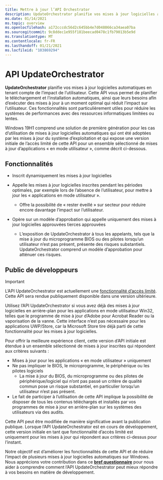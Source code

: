 ```yaml
---
title: Mettre à jour l’API Orchestrator
description: UpdateOrchestrator planifie vos mises à jour logicielles automatiques en tenant compte de l’impact de l’utilisateur.
ms.date: 01/14/2021
ms.topic: overview
ms.openlocfilehash: a172cccdc56d2c645bb4e7d048066ca34aea07ba
ms.sourcegitcommit: 9c8ddec1e955f181beecad0478c1fb79013b5e9d
ms.translationtype: MT
ms.contentlocale: fr-FR
ms.lasthandoff: 01/21/2021
ms.locfileid: "103869294"
---
```

# <a name="updateorchestrator-api"></a>API UpdateOrchestrator

**UpdateOrchestrator** planifie vos mises à jour logicielles automatiques en tenant compte de l’impact de l’utilisateur. Cette API vous permet de planifier le téléchargement et l’installation automatiques, ainsi que leurs besoins afin d’exécuter des mises à jour à un moment optimal qui réduit l’impact sur l’utilisateur. Ces fonctionnalités sont particulièrement utiles pour réduire les systèmes de performances avec des ressources informatiques limitées ou lentes.

Windows 19H1 comprend une solution de première génération pour les cas d’utilisation de mises à jour logicielles automatiques qui ont été adoptées par les mises à jour du système d’exploitation et qui expose une version initiale de l’accès limité de cette API pour un ensemble sélectionné de mises à jour d’applications « en mode utilisateur », comme décrit ci-dessous.

## <a name="features"></a>Fonctionnalités

- Inscrit dynamiquement les mises à jour logicielles
 
- Appelle les mises à jour logicielles inscrites pendant les périodes optimales, par exemple lors de l’absence de l’utilisateur, pour mettre à jour les « applications en mode utilisateur ».
    - Offre la possibilité de « rester éveillé » sur secteur pour réduire encore davantage l’impact sur l’utilisateur.

- Opère sur un modèle d’approbation qui appelle uniquement des mises à jour logicielles approuvées tierces approuvées
    - L’exposition de UpdateOrchestrator à tous les appelants, tels que la mise à jour du microprogramme BIOS ou des pilotes lorsqu’un utilisateur n’est pas présent, présente des risques substantiels.  UpdateOrchestrator comprend un modèle d’approbation pour atténuer ces risques.

## <a name="developer-audience"></a>Public de développeurs

> [!IMPORTANT]
> L’API UpdateOrchestrator est actuellement une [fonctionnalité d’accès limité](/uwp/api/windows.applicationmodel.limitedaccessfeatures). Cette API sera rendue publiquement disponible dans une version ultérieure.

Utilisez l’API UpdateOrchestrator si vous avez déjà des mises à jour logicielles en arrière-plan pour les applications en mode utilisateur Win32, telles que le programme de mise à jour d’Adobe pour Acrobat Reader ou la vaporisation de la vanne. Cette interface n’est pas nécessaire pour les applications UWP/Store, car la Microsoft Store tire déjà parti de cette fonctionnalité pour les mises à jour logicielles.

Pour offrir la meilleure expérience client, cette version d’API initiale est étendue à un ensemble sélectionné de mises à jour inscrites qui répondent aux critères suivants :

- Mises à jour pour les applications « en mode utilisateur » uniquement
- Ne pas impliquer le BIOS, le microprogramme, le périphérique ou les pilotes logiciels
    - La mise à jour du BIOS, du microprogramme ou des pilotes de périphérique/logiciel qui n’ont pas passé un critère de qualité commun pose un risque substantiel, en particulier lorsqu’un utilisateur n’est pas présent. 
- Le fait de participer à l’utilisation de cette API implique la possibilité de disposer de tous les contenus téléchargés et installés par vos programmes de mise à jour en arrière-plan sur les systèmes des utilisateurs via des audits. 

Cette API peut être modifiée de manière significative avant la publication publique.   Lorsque l’API UpdateOrchestrator est en cours de développement, cette version initiale en tant que fonctionnalité d’accès limité est uniquement pour les mises à jour qui répondent aux critères ci-dessus pour l’instant.

Notre objectif est d’améliorer les fonctionnalités de cette API et de réduire l’impact de plusieurs mises à jour logicielles automatiques sur Windows. Nous apprécions votre contribution dans ce [**bref questionnaire**](https://aka.ms/UOAPISurvey) pour nous aider à comprendre comment l’API UpdateOrchestrator peut mieux répondre à vos besoins en matière de développement.

